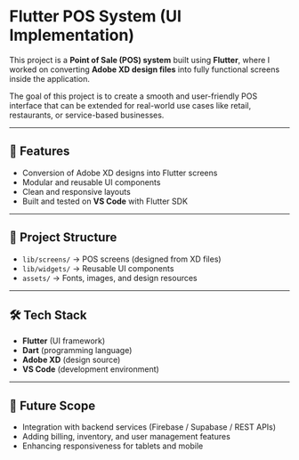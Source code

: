 
# Flutter POS System (UI Implementation)

This project is a **Point of Sale (POS) system** built using **Flutter**, where I worked on converting **Adobe XD design files** into fully functional screens inside the application.  

The goal of this project is to create a smooth and user-friendly POS interface that can be extended for real-world use cases like retail, restaurants, or service-based businesses.  

---

## 🚀 Features
- Conversion of Adobe XD designs into Flutter screens  
- Modular and reusable UI components  
- Clean and responsive layouts  
- Built and tested on **VS Code** with Flutter SDK  

---

## 📂 Project Structure
- `lib/screens/` → POS screens (designed from XD files)  
- `lib/widgets/` → Reusable UI components  
- `assets/` → Fonts, images, and design resources  

---

## 🛠️ Tech Stack
- **Flutter** (UI framework)  
- **Dart** (programming language)  
- **Adobe XD** (design source)  
- **VS Code** (development environment)  

---


## 🎯 Future Scope
- Integration with backend services (Firebase / Supabase / REST APIs)  
- Adding billing, inventory, and user management features  
- Enhancing responsiveness for tablets and mobile  
